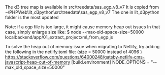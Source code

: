 The d3 tree map is available in src/treedata/sas_egp_v8_v7
It is copied from ~\PHPWeb\lit_d3python\src\treedata\sas_egp_v8_v7 
The one in lit_d3python folder is the most updated

Note: if a egp file is too large, it might cause memory heap out issues
In that case, simply enlarge size like:
$ node --max-old-space-size=50000 localbackend/app/01_extract_projectxml_from_egp.js

To solve the heap out of memory issue when migrating to Netlify, try adding the following in the netlify.toml file: (size = 50000 instead of 4096 )
https://stackoverflow.com/questions/64000248/gatsby-netlify-cms-javascript-heap-out-of-memory
[build.environment]
  NODE_OPTIONS = "--max_old_space_size=50000" 

